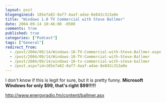 ```yaml
---
layout: post
blogengineid: 185e7a82-0af7-4aaf-adae-8e842c313a0e
title: "Windows 1.0 TV Commercial with Steve Ballmer"
date: 2004-09-14 10:46:00 -0500
comments: true
published: true
categories: ["Podcast"]
tags: ["General"]
redirect_from: 
  - /post/2004/09/14/Windows-10-TV-Commercial-with-Steve-Ballmer.aspx
  - /post/2004/09/14/Windows-10-TV-Commercial-with-Steve-Ballmer
  - /post/2004/09/14/windows-10-tv-commercial-with-steve-ballmer
  - /post.aspx?id=185e7a82-0af7-4aaf-adae-8e842c313a0e
---
```


I don't know if this is legit for sure, but it is pretty funny. **Microsoft Windows for only $99, that's right $99!!!!!**

<A href="http://www.energyradio.fm/content/ballmer.asx">http://www.energyradio.fm/content/ballmer.asx</A>
